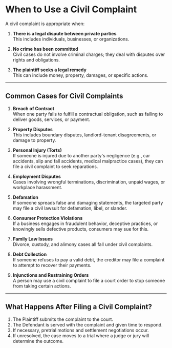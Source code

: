 # When to Use a Civil Complaint

A civil complaint is appropriate when:

1. **There is a legal dispute between private parties**  
   This includes individuals, businesses, or organizations.  

2. **No crime has been committed**  
   Civil cases do not involve criminal charges; they deal with disputes over rights and obligations.  

3. **The plaintiff seeks a legal remedy**  
   This can include money, property, damages, or specific actions.  

---

## Common Cases for Civil Complaints

1. **Breach of Contract**  
   When one party fails to fulfill a contractual obligation, such as failing to deliver goods, services, or payment.  

2. **Property Disputes**  
   This includes boundary disputes, landlord-tenant disagreements, or damage to property.  

3. **Personal Injury (Torts)**  
   If someone is injured due to another party's negligence (e.g., car accidents, slip and fall accidents, medical malpractice cases), they can file a civil complaint to seek reparations.  

4. **Employment Disputes**  
   Cases involving wrongful terminations, discrimination, unpaid wages, or workplace harassment.  

5. **Defamation**  
   If someone spreads false and damaging statements, the targeted party may file a civil lawsuit for defamation, libel, or slander.  

6. **Consumer Protection Violations**  
   If a business engages in fraudulent behavior, deceptive practices, or knowingly sells defective products, consumers may sue for this.  

7. **Family Law Issues**  
   Divorce, custody, and alimony cases all fall under civil complaints.  

8. **Debt Collection**  
   If someone refuses to pay a valid debt, the creditor may file a complaint to attempt to recover their payments.  

9. **Injunctions and Restraining Orders**  
   A person may use a civil complaint to file a court order to stop someone from taking certain actions.  

---

## What Happens After Filing a Civil Complaint?

1. The Plaintiff submits the complaint to the court.  
2. The Defendant is served with the complaint and given time to respond.  
3. If necessary, pretrial motions and settlement negotiations occur.  
4. If unresolved, the case moves to a trial where a judge or jury will determine the outcome.  